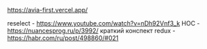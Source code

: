 https://avia-first.vercel.app/


reselect - https://www.youtube.com/watch?v=nDh92Vnf3_k
HOC - https://nuancesprog.ru/p/3992/
краткий конспект redux - https://habr.com/ru/post/498860/#021